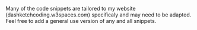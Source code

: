 Many of the code snippets are tailored to my website (dashketchcoding.w3spaces.com) specificaly and may need to be adapted.
Feel free to add a general use version of any and all snippets.
